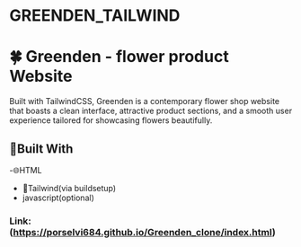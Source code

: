 # GREENDEN_TAILWIND
# 🍀 Greenden - flower product Website
Built with TailwindCSS, Greenden is a contemporary flower shop website that boasts a clean interface, attractive product sections, and a smooth user experience tailored for showcasing flowers beautifully.
## 🧰Built With
-🌐HTML 
- 🎨Tailwind(via buildsetup)
- javascript(optional)
### Link:(https://porselvi684.github.io/Greenden_clone/index.html)
